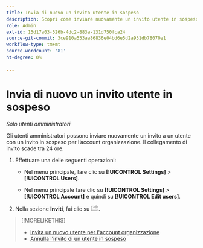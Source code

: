 ```yaml
---
title: Invia di nuovo un invito utente in sospeso
description: Scopri come inviare nuovamente un invito utente in sospeso.
role: Admin
exl-id: 15d17a03-526b-4dc2-883a-131d750fca24
source-git-commit: 3ce910a553aa86836e04bd6e5d2a951db78070e1
workflow-type: tm+mt
source-wordcount: '81'
ht-degree: 0%

---
```


# Invia di nuovo un invito utente in sospeso

*Solo utenti amministratori*

Gli utenti amministratori possono inviare nuovamente un invito a un utente con un invito in sospeso per l’account organizzazione. Il collegamento di invito scade tra 24 ore.

1. Effettuare una delle seguenti operazioni:

   * Nel menu principale, fare clic su **[!UICONTROL Settings]** > **[!UICONTROL Users]**.

   * Nel menu principale fare clic su **[!UICONTROL Settings]** > **[!UICONTROL Account]** e quindi su **[!UICONTROL Edit users]**.

1. Nella sezione **Inviti**, fai clic su ![Invia di nuovo](/help/dsp/assets/resend.png).

>[!MORELIKETHIS]
>
>* [Invita un nuovo utente per l&#39;account organizzazione](user-invite.md)
>* [Annulla l&#39;invito di un utente in sospeso](user-uninvite.md)

<!-- >* [Edit User Permissions or Delete a User](user-edit.md) -->
